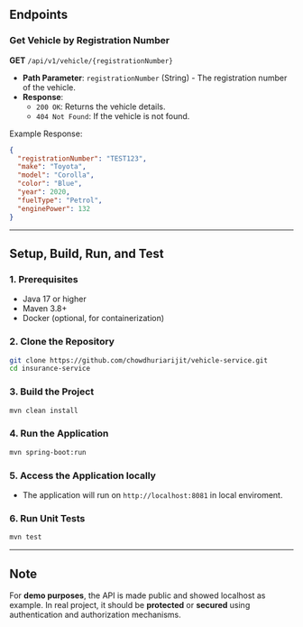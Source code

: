 
## Endpoints

### Get Vehicle by Registration Number

**GET** `/api/v1/vehicle/{registrationNumber}`

- **Path Parameter**: `registrationNumber` (String) - The registration number of the vehicle.
- **Response**:
  - `200 OK`: Returns the vehicle details.
  - `404 Not Found`: If the vehicle is not found.

Example Response:
```json
{
  "registrationNumber": "TEST123",
  "make": "Toyota",
  "model": "Corolla",
  "color": "Blue",
  "year": 2020,
  "fuelType": "Petrol",
  "enginePower": 132
}
```

---

## Setup, Build, Run, and Test

### 1. Prerequisites
- Java 17 or higher
- Maven 3.8+
- Docker (optional, for containerization)

### 2. Clone the Repository
```bash
git clone https://github.com/chowdhuriarijit/vehicle-service.git
cd insurance-service
```

### 3. Build the Project
```bash
mvn clean install
```

### 4. Run the Application
```bash
mvn spring-boot:run
```

### 5. Access the Application locally
- The application will run on `http://localhost:8081` in local enviroment.

### 6. Run Unit Tests
```bash
mvn test
```

---

## Note
For **demo purposes**, the API is made public and showed localhost as example. In real project, it should be **protected** or **secured** using authentication and authorization mechanisms.
